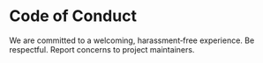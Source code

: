 # Code of Conduct
We are committed to a welcoming, harassment‑free experience. Be respectful. Report concerns to project maintainers.
